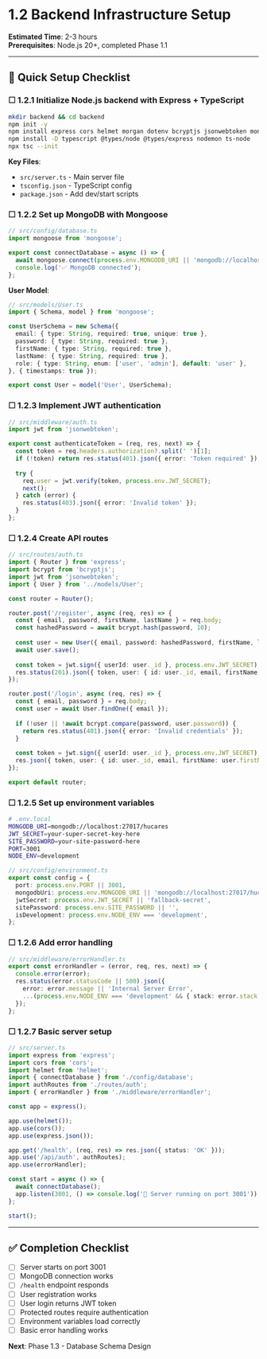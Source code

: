 # 1.2 Backend Infrastructure Setup

**Estimated Time**: 2-3 hours  
**Prerequisites**: Node.js 20+, completed Phase 1.1

---

## 🎯 **Quick Setup Checklist**

### ☐ 1.2.1 Initialize Node.js backend with Express + TypeScript

```bash
mkdir backend && cd backend
npm init -y
npm install express cors helmet morgan dotenv bcryptjs jsonwebtoken mongoose
npm install -D typescript @types/node @types/express nodemon ts-node
npx tsc --init
```

**Key Files**:
- `src/server.ts` - Main server file
- `tsconfig.json` - TypeScript config
- `package.json` - Add dev/start scripts

### ☐ 1.2.2 Set up MongoDB with Mongoose

```typescript
// src/config/database.ts
import mongoose from 'mongoose';

export const connectDatabase = async () => {
  await mongoose.connect(process.env.MONGODB_URI || 'mongodb://localhost:27017/hucares');
  console.log('✅ MongoDB connected');
};
```

**User Model**:
```typescript
// src/models/User.ts
import { Schema, model } from 'mongoose';

const UserSchema = new Schema({
  email: { type: String, required: true, unique: true },
  password: { type: String, required: true },
  firstName: { type: String, required: true },
  lastName: { type: String, required: true },
  role: { type: String, enum: ['user', 'admin'], default: 'user' },
}, { timestamps: true });

export const User = model('User', UserSchema);
```

### ☐ 1.2.3 Implement JWT authentication

```typescript
// src/middleware/auth.ts
import jwt from 'jsonwebtoken';

export const authenticateToken = (req, res, next) => {
  const token = req.headers.authorization?.split(' ')[1];
  if (!token) return res.status(401).json({ error: 'Token required' });
  
  try {
    req.user = jwt.verify(token, process.env.JWT_SECRET);
    next();
  } catch (error) {
    res.status(403).json({ error: 'Invalid token' });
  }
};
```

### ☐ 1.2.4 Create API routes

```typescript
// src/routes/auth.ts
import { Router } from 'express';
import bcrypt from 'bcryptjs';
import jwt from 'jsonwebtoken';
import { User } from '../models/User';

const router = Router();

router.post('/register', async (req, res) => {
  const { email, password, firstName, lastName } = req.body;
  const hashedPassword = await bcrypt.hash(password, 10);
  
  const user = new User({ email, password: hashedPassword, firstName, lastName });
  await user.save();
  
  const token = jwt.sign({ userId: user._id }, process.env.JWT_SECRET);
  res.status(201).json({ token, user: { id: user._id, email, firstName, lastName } });
});

router.post('/login', async (req, res) => {
  const { email, password } = req.body;
  const user = await User.findOne({ email });
  
  if (!user || !await bcrypt.compare(password, user.password)) {
    return res.status(401).json({ error: 'Invalid credentials' });
  }
  
  const token = jwt.sign({ userId: user._id }, process.env.JWT_SECRET);
  res.json({ token, user: { id: user._id, email, firstName: user.firstName, lastName: user.lastName } });
});

export default router;
```

### ☐ 1.2.5 Set up environment variables

```bash
# .env.local
MONGODB_URI=mongodb://localhost:27017/hucares
JWT_SECRET=your-super-secret-key-here
SITE_PASSWORD=your-site-password-here
PORT=3001
NODE_ENV=development
```

```typescript
// src/config/environment.ts
export const config = {
  port: process.env.PORT || 3001,
  mongodbUri: process.env.MONGODB_URI || 'mongodb://localhost:27017/hucares',
  jwtSecret: process.env.JWT_SECRET || 'fallback-secret',
  sitePassword: process.env.SITE_PASSWORD || '',
  isDevelopment: process.env.NODE_ENV === 'development',
};
```

### ☐ 1.2.6 Add error handling

```typescript
// src/middleware/errorHandler.ts
export const errorHandler = (error, req, res, next) => {
  console.error(error);
  res.status(error.statusCode || 500).json({
    error: error.message || 'Internal Server Error',
    ...(process.env.NODE_ENV === 'development' && { stack: error.stack }),
  });
};
```

### ☐ 1.2.7 Basic server setup

```typescript
// src/server.ts
import express from 'express';
import cors from 'cors';
import helmet from 'helmet';
import { connectDatabase } from './config/database';
import authRoutes from './routes/auth';
import { errorHandler } from './middleware/errorHandler';

const app = express();

app.use(helmet());
app.use(cors());
app.use(express.json());

app.get('/health', (req, res) => res.json({ status: 'OK' }));
app.use('/api/auth', authRoutes);
app.use(errorHandler);

const start = async () => {
  await connectDatabase();
  app.listen(3001, () => console.log('🚀 Server running on port 3001'));
};

start();
```

---

## ✅ **Completion Checklist**

- [ ] Server starts on port 3001
- [ ] MongoDB connection works
- [ ] `/health` endpoint responds
- [ ] User registration works
- [ ] User login returns JWT token
- [ ] Protected routes require authentication
- [ ] Environment variables load correctly
- [ ] Basic error handling works

**Next**: Phase 1.3 - Database Schema Design 